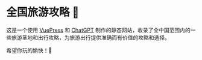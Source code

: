 # 全国旅游攻略 :tada:

这是一个使用 [VuePress](https://vuepress.vuejs.org/zh/) 和 [ChatGPT](https://chat.openai.com/) 制作的静态网站，收录了全中国范围内的一些旅游圣地和出行攻略，为旅游出行提供准确而有价值的攻略和选择。

希望你玩的愉快！:beers: